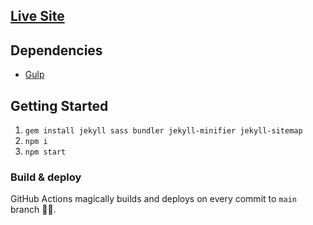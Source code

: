 ## [Live Site](https://mrfacundo.github.io/)
## Dependencies

- [Gulp](https://gulpjs.com/)

## Getting Started

1.  `gem install jekyll sass bundler jekyll-minifier jekyll-sitemap`
2.  `npm i`
3.  `npm start`

### Build & deploy

GitHub Actions magically builds and deploys on every commit to `main` branch 🤷‍♀️.